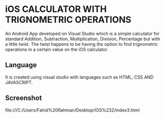 # iOS CALCULATOR WITH TRIGNOMETRIC OPERATIONS

An Android App developed on Visual Studio which is a simple calculator for standard Addition, Subtraction, Multiplication, Division, Percentage but with a little twist.
The twist happens to be having the option to find trignometric operations in a certain value on the iOS calculator.

## Language
It is created using visual studio with languages such as HTML, CSS AND JAVASCRIPT.

## Screenshot
file:///C:/Users/Fahid%20Rahman/Desktop/IOS%232/index3.html
